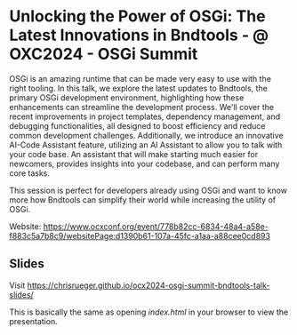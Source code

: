 # Unlocking the Power of OSGi: The Latest Innovations in Bndtools - @ OXC2024 - OSGi Summit

OSGi is an amazing runtime that can be made very easy to use with the right tooling. In this talk, we explore the latest updates to Bndtools, the primary OSGi development environment, highlighting how these enhancements can streamline the development process. We'll cover the recent improvements in project templates, dependency management, and debugging functionalities, all designed to boost efficiency and reduce common development challenges. Additionally, we introduce an innovative AI-Code Assistant feature, utilizing an AI Assistant to allow you to talk with your code base. An assistant that will make starting much easier for newcomers, provides insights into your codebase, and can perform many core tasks.

This session is perfect for developers already using OSGi and want to know more how Bndtools can simplify their world while increasing the utility of OSGi.

Website: https://www.ocxconf.org/event/778b82cc-6834-48a4-a58e-f883c5a7b8c9/websitePage:d1390b61-107a-45fc-a1aa-a88cee0cd893

## Slides

Visit https://chrisrueger.github.io/ocx2024-osgi-summit-bndtools-talk-slides/

This is basically the same as opening _index.html_ in your browser to view the presentation. 


